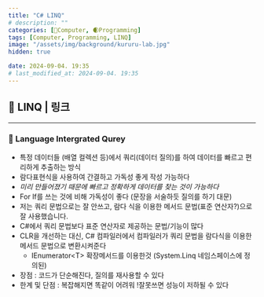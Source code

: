 ```yaml
---
title: "C# LINQ"
# description: ""
categories: [💫Computer, 🌒Programming]
tags: [Computer, Programming, LINQ]
image: "/assets/img/background/kururu-lab.jpg"
hidden: true

date: 2024-09-04. 19:35
# last_modified_at: 2024-09-04. 19:35
---
```


## 💫 LINQ | 링크

---

### 🫧 Language Intergrated Qurey

- 특정 데이터들 (배열 컬렉션 등)에서 쿼리(데이터 질의)를 하여 데이터를 빠르고 편리하게 추출하는 방식
- 람다표현식을 사용하여 간결하고 가독성 좋게 작성 가능하다
- *미리 만들어졌기 때문에 빠르고 정확하게 데이터를 찾는 것이 가능하다*
- For If를 쓰는 것에 비해 가독성이 좋다 (문장을 서술하듯 질의를 하기 대문)
- 저는 쿼리 문법으로는 잘 안쓰고, 람다 식을 이용한 메서드 문법(표준 연산자?)으로 잘 사용했습니다.
- C#에서 쿼리 문법보다 표준 연산자로 제공하는 문법/기능이 많다
- CLR을 개선하는 대신, C# 컴파일러에서 컴파일러가 쿼리 문법을 람다식을 이용한 메서드 문법으로 변환시켜준다
  - IEnumerator\<T\> 확장메서드를 이용한것 (System.Linq 네임스페이스에 정의된)
- 장점 : 코드가 단순해진다, 질의를 재사용할 수 있다
- 한계 및 단점 : 복잡해지면 똑같이 어려워 !잘못쓰면 성능이 저하될 수 있다

